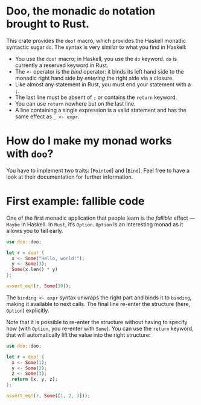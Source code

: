 <!-- cargo-sync-readme start -->

# Doo, the monadic `do` notation brought to Rust.

This crate provides the `doo!` macro, which provides the Haskell monadic syntactic sugar `do`.
The syntax is very similar to what you find in Haskell:

- You use the `doo!` macro; in Haskell, you use the `do` keyword. `do` is currently a reserved keyword
  in Rust.
- The `<-` operator is the _bind_ operator: it binds its left hand side to the monadic right hand side
  by _entering_ the right side via a closure.
- Like almost any statement in Rust, you must end your statement with a `;`.
- The last line must be absent of `;` or contains the `return` keyword.
- You can use `return` nowhere but on the last line.
- A line containing a single expression is a valid statement and has the same effect as `_ <- expr`.

# How do I make my monad works with `doo`?

You have to implement two traits: [`Pointed`] and [`Bind`]. Feel free to have a look at their
documentation for further information.

# First example: fallible code

One of the first monadic application that people learn is the _fallible_ effect — `Maybe` in Haskell.
In `Rust`, it’s `Option`. `Option` is an interesting monad as it allows you to fail early.

```rust
use doo::doo;

let r = doo! {
  x <- Some("Hello, world!");
  y <- Some(3);
  Some(x.len() * y)
};

assert_eq!(r, Some(39));
```

The `binding <- expr` syntax unwraps the right part and binds it to `binding`, making it available to
next calls. The final line re-enter the structure (here, `Option`) explicitly.

Note that it is possible to re-enter the structure without having to specify how (with `Option`, you
re-enter with `Some`). You can use the `return` keyword, that will automatically lift the value into
the right structure:

```rust
use doo::doo;

let r = doo! {
  x <- Some(1);
  y <- Some(2);
  z <- Some(3);
  return [x, y, z];
};

assert_eq!(r, Some([1, 2, 3]));
```

<!-- cargo-sync-readme end -->
